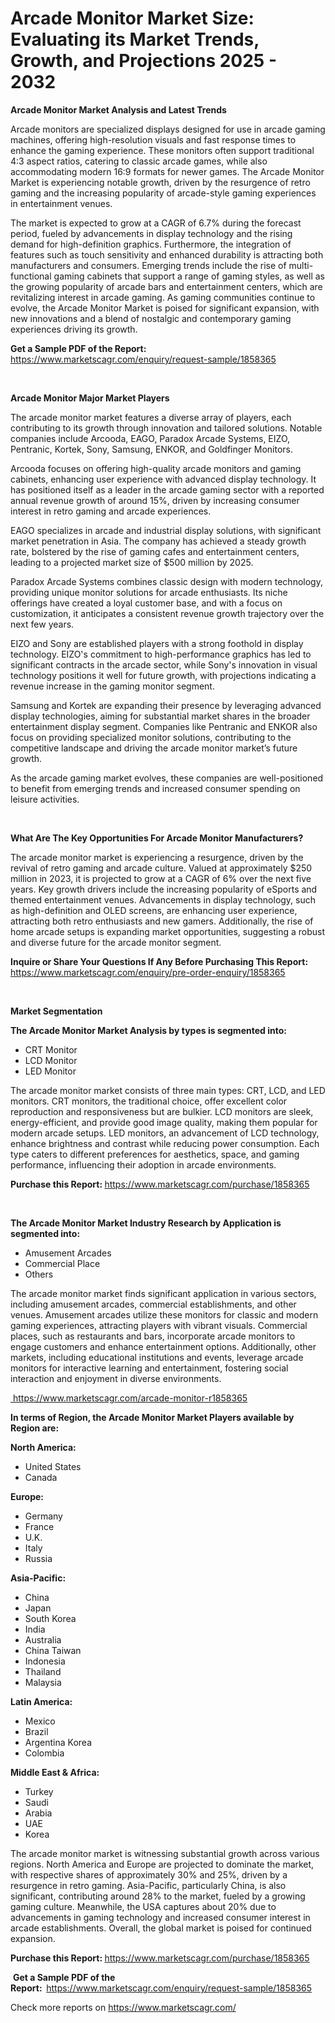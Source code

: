 <p><h1>Arcade Monitor Market Size: Evaluating its Market Trends, Growth, and Projections 2025 - 2032</h1></p><p><strong>Arcade Monitor Market Analysis and Latest Trends</strong></p>
<p><p>Arcade monitors are specialized displays designed for use in arcade gaming machines, offering high-resolution visuals and fast response times to enhance the gaming experience. These monitors often support traditional 4:3 aspect ratios, catering to classic arcade games, while also accommodating modern 16:9 formats for newer games. The Arcade Monitor Market is experiencing notable growth, driven by the resurgence of retro gaming and the increasing popularity of arcade-style gaming experiences in entertainment venues.</p><p>The market is expected to grow at a CAGR of 6.7% during the forecast period, fueled by advancements in display technology and the rising demand for high-definition graphics. Furthermore, the integration of features such as touch sensitivity and enhanced durability is attracting both manufacturers and consumers. Emerging trends include the rise of multi-functional gaming cabinets that support a range of gaming styles, as well as the growing popularity of arcade bars and entertainment centers, which are revitalizing interest in arcade gaming. As gaming communities continue to evolve, the Arcade Monitor Market is poised for significant expansion, with new innovations and a blend of nostalgic and contemporary gaming experiences driving its growth.</p></p>
<p><strong>Get a Sample PDF of the Report:&nbsp;</strong> <a href="https://www.marketscagr.com/enquiry/request-sample/1858365?utm_campaign=2313&utm_medium=2&utm_source=Github&utm_content=ia&utm_term=22022025&utm_id=arcade-monitor">https://www.marketscagr.com/enquiry/request-sample/1858365</a></p>
<p>&nbsp;</p>
<p><strong>Arcade Monitor Major Market Players</strong></p>
<p><p>The arcade monitor market features a diverse array of players, each contributing to its growth through innovation and tailored solutions. Notable companies include Arcooda, EAGO, Paradox Arcade Systems, EIZO, Pentranic, Kortek, Sony, Samsung, ENKOR, and Goldfinger Monitors.</p><p>Arcooda focuses on offering high-quality arcade monitors and gaming cabinets, enhancing user experience with advanced display technology. It has positioned itself as a leader in the arcade gaming sector with a reported annual revenue growth of around 15%, driven by increasing consumer interest in retro gaming and arcade experiences.</p><p>EAGO specializes in arcade and industrial display solutions, with significant market penetration in Asia. The company has achieved a steady growth rate, bolstered by the rise of gaming cafes and entertainment centers, leading to a projected market size of $500 million by 2025.</p><p>Paradox Arcade Systems combines classic design with modern technology, providing unique monitor solutions for arcade enthusiasts. Its niche offerings have created a loyal customer base, and with a focus on customization, it anticipates a consistent revenue growth trajectory over the next few years.</p><p>EIZO and Sony are established players with a strong foothold in display technology. EIZO's commitment to high-performance graphics has led to significant contracts in the arcade sector, while Sony's innovation in visual technology positions it well for future growth, with projections indicating a revenue increase in the gaming monitor segment.</p><p>Samsung and Kortek are expanding their presence by leveraging advanced display technologies, aiming for substantial market shares in the broader entertainment display segment. Companies like Pentranic and ENKOR also focus on providing specialized monitor solutions, contributing to the competitive landscape and driving the arcade monitor market’s future growth. </p><p>As the arcade gaming market evolves, these companies are well-positioned to benefit from emerging trends and increased consumer spending on leisure activities.</p></p>
<p>&nbsp;</p>
<p><strong>What Are The Key Opportunities For Arcade Monitor Manufacturers?</strong></p>
<p><p>The arcade monitor market is experiencing a resurgence, driven by the revival of retro gaming and arcade culture. Valued at approximately $250 million in 2023, it is projected to grow at a CAGR of 6% over the next five years. Key growth drivers include the increasing popularity of eSports and themed entertainment venues. Advancements in display technology, such as high-definition and OLED screens, are enhancing user experience, attracting both retro enthusiasts and new gamers. Additionally, the rise of home arcade setups is expanding market opportunities, suggesting a robust and diverse future for the arcade monitor segment.</p></p>
<p><strong>Inquire or Share Your Questions If Any Before Purchasing This Report:</strong> <a href="https://www.marketscagr.com/enquiry/pre-order-enquiry/1858365?utm_campaign=2313&utm_medium=2&utm_source=Github&utm_content=ia&utm_term=22022025&utm_id=arcade-monitor">https://www.marketscagr.com/enquiry/pre-order-enquiry/1858365</a></p>
<p>&nbsp;</p>
<p><strong>Market Segmentation</strong></p>
<p><strong>The Arcade Monitor Market Analysis by types is segmented into:</strong></p>
<p><ul><li>CRT Monitor</li><li>LCD Monitor</li><li>LED Monitor</li></ul></p>
<p><p>The arcade monitor market consists of three main types: CRT, LCD, and LED monitors. CRT monitors, the traditional choice, offer excellent color reproduction and responsiveness but are bulkier. LCD monitors are sleek, energy-efficient, and provide good image quality, making them popular for modern arcade setups. LED monitors, an advancement of LCD technology, enhance brightness and contrast while reducing power consumption. Each type caters to different preferences for aesthetics, space, and gaming performance, influencing their adoption in arcade environments.</p></p>
<p><strong>Purchase this Report:&nbsp;</strong><a href="https://www.marketscagr.com/purchase/1858365?utm_campaign=2313&utm_medium=2&utm_source=Github&utm_content=ia&utm_term=22022025&utm_id=arcade-monitor">https://www.marketscagr.com/purchase/1858365</a></p>
<p>&nbsp;</p>
<p><strong>The Arcade Monitor Market Industry Research by Application is segmented into:</strong></p>
<p><ul><li>Amusement Arcades</li><li>Commercial Place</li><li>Others</li></ul></p>
<p><p>The arcade monitor market finds significant application in various sectors, including amusement arcades, commercial establishments, and other venues. Amusement arcades utilize these monitors for classic and modern gaming experiences, attracting players with vibrant visuals. Commercial places, such as restaurants and bars, incorporate arcade monitors to engage customers and enhance entertainment options. Additionally, other markets, including educational institutions and events, leverage arcade monitors for interactive learning and entertainment, fostering social interaction and enjoyment in diverse environments.</p></p>
<p><a href="https://www.marketscagr.com/arcade-monitor-r1858365?utm_campaign=2313&utm_medium=2&utm_source=Github&utm_content=ia&utm_term=22022025&utm_id=arcade-monitor">&nbsp;https://www.marketscagr.com/arcade-monitor-r1858365</a></p>
<p><strong>In terms of Region, the Arcade Monitor Market Players available by Region are:</strong></p>
<p>
    <p> <strong> North America: </strong>
        <ul>
            <li>United States</li>
            <li>Canada</li>
        </ul>
        </p> 
    <p> <strong> Europe: </strong>
        <ul>
            <li>Germany</li>
            <li>France</li>
            <li>U.K.</li>
            <li>Italy</li>
            <li>Russia</li>
        </ul>
        </p> 
    <p> <strong> Asia-Pacific: </strong>
        <ul>
            <li>China</li>
            <li>Japan</li>
            <li>South Korea</li>
            <li>India</li>
            <li>Australia</li>
            <li>China Taiwan</li>
            <li>Indonesia</li>
            <li>Thailand</li>
            <li>Malaysia</li>
        </ul>
        </p> 
    <p> <strong> Latin America: </strong>
        <ul>
            <li>Mexico</li>
            <li>Brazil</li>
            <li>Argentina Korea</li>
            <li>Colombia</li>
        </ul>
        </p> 
    <p> <strong> Middle East & Africa: </strong>
        <ul>
            <li>Turkey</li>
            <li>Saudi</li>
            <li>Arabia</li>
            <li>UAE</li>
            <li>Korea</li>
        </ul>
    </p>
    </p>
<p><p>The arcade monitor market is witnessing substantial growth across various regions. North America and Europe are projected to dominate the market, with respective shares of approximately 30% and 25%, driven by a resurgence in retro gaming. Asia-Pacific, particularly China, is also significant, contributing around 28% to the market, fueled by a growing gaming culture. Meanwhile, the USA captures about 20% due to advancements in gaming technology and increased consumer interest in arcade establishments. Overall, the global market is poised for continued expansion.</p></p>
<p><strong>Purchase this Report: </strong><a href="https://www.marketscagr.com/purchase/1858365?utm_campaign=2313&utm_medium=2&utm_source=Github&utm_content=ia&utm_term=22022025&utm_id=arcade-monitor">https://www.marketscagr.com/purchase/1858365</a></p>
<p>&nbsp;<strong>Get a Sample PDF of the Report:&nbsp;&nbsp;</strong><a href="https://www.marketscagr.com/enquiry/request-sample/1858365?utm_campaign=2313&utm_medium=2&utm_source=Github&utm_content=ia&utm_term=22022025&utm_id=arcade-monitor">https://www.marketscagr.com/enquiry/request-sample/1858365</a></p>
<p><strong></strong></p>
<p>Check more reports on <a href="https://www.marketscagr.com/?utm_campaign=2313&utm_medium=2&utm_source=Github&utm_content=ia&utm_term=22022025&utm_id=arcade-monitor">https://www.marketscagr.com/</a></p>